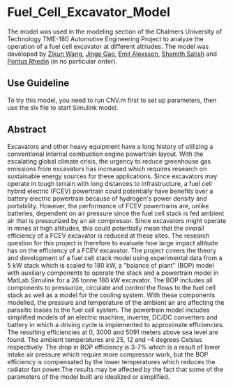 # Fuel_Cell_Excavator_Model
The model was used in the modeling section of the Chalmers University of Technology TME-180 Automotive Engineering Project to analyze the operation of a fuel cell excavator at different altitudes. The model was developed by [Zikun Wang](https://www.linkedin.com/in/zikunwang1999/), [Jinge Gao](https://www.linkedin.com/in/jinge-gao-753964255/), [Emil Alexsson](https://www.linkedin.com/in/emil-alexsson-484464145/), [Shamith Satish]() and [Pontus Rhedin](https://www.linkedin.com/in/pontus-mikael-rhedin-a87153180/) (in no particular order).

## Use Guideline
To try this model, you need to run CNV.m first to set up parameters, then use the slx file to start Simulink model.

## Abstract
Excavators and other heavy equipment have a long history of utilizing a conventional internal combustion engine powertrain layout. With the escalating global climate crisis, the urgency to reduce greenhouse gas emissions from excavators has increased which requires research on sustainable energy sources for these applications. Since excavators may operate in tough terrain with long distances to infrastructure, a fuel cell hybrid electric (FCEV) powertrain could potentially have benefits over a battery electric powertrain because of hydrogen's power density and portability. However, the performance of FCEV powertrains are, unlike batteries, dependent on air pressure since the fuel cell stack is fed ambient air that is pressurized by an air compressor. Since excavators might operate in mines at high altitudes, this could potentially mean that the overall efficiency of a FCEV excavator is reduced at these sites. The research question for this project is therefore to evaluate how large impact altitude has on the efficiency of a FCEV excavator.
The project covers the theory and development of a fuel cell stack model using experimental data from a 5 kW stack which is scaled to 180 kW, a "balance of plant" (BOP) model with auxiliary components to operate the stack and a powertrain model in MatLab Simulink for a 26 tonne 180 kW excavator. The BOP includes all components to pressurize, circulate and control the flows to the fuel cell stack as well as a model for the cooling system. With these components modelled, the pressure and temperature of the ambient air are affecting the parasitic losses to the fuel cell system. The powertrain model includes simplified models of an electric machine, inverter, DC/DC converters and battery in which a driving cycle is implemented to approximate efficiencies. The resulting efficiencies at 0, 3000 and 5091 meters above sea level are found. The ambient temperatures are 25, 12 and -4 degrees Celsius respectively. The drop in BOP efficiency is 3-7\% which is a result of lower intake air pressure which require more compressor work, but the BOP efficiency is compensated by the lower temperatures which reduces the radiator fan power.The results may be affected by the fact that some of the parameters of the model built are idealized or simplified.